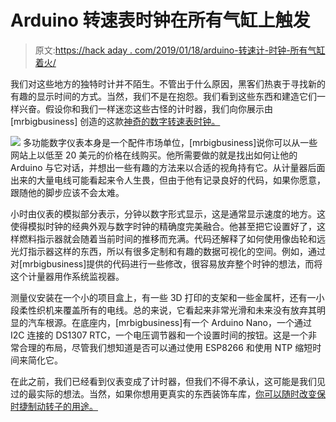 # Arduino 转速表时钟在所有气缸上触发

> 原文:[https://hack aday . com/2019/01/18/arduino-转速计-时钟-所有气缸着火/](https://hackaday.com/2019/01/18/arduino-tachometer-clock-fires-on-all-cylinders/)

我们对这些地方的独特时计并不陌生。不管出于什么原因，黑客们热衷于寻找新的有趣的显示时间的方式。当然，我们不是在抱怨。我们看到这些东西和建造它们一样兴奋。假设你和我们一样迷恋这些古怪的计时器，我们向你展示由[mrbigbusiness] 创造的这款[神奇的数字转速表时钟。](https://github.com/mrbigbusiness/tachometer-clock)

[![](../Images/f7f97341ce0ebd69b83ea369bc0f76e6.png)](https://hackaday.com/wp-content/uploads/2019/01/tachclock_detail.jpg) 多功能数字仪表本身是一个配件市场单位，[mrbigbusiness]说你可以从一些网站上以低至 20 美元的价格在线购买。他所需要做的就是找出如何让他的 Arduino 与它对话，并想出一些有趣的方法来以合适的视角持有它。从计量器后面出来的大量电线可能看起来令人生畏，但由于他有记录良好的代码，如果你愿意，跟随他的脚步应该不会太难。

小时由仪表的模拟部分表示，分钟以数字形式显示，这是通常显示速度的地方。这使得模拟时钟的经典外观与数字时钟的精确度完美融合。他甚至把它设置好了，这样燃料指示器就会随着当前时间的推移而充满。代码还解释了如何使用像齿轮和远光灯指示器这样的东西，所以有很多定制和有趣的数据可视化的空间。例如，通过对[mrbigbusiness]提供的代码进行一些修改，很容易放弃整个时钟的想法，而将这个计量器用作系统监视器。

测量仪安装在一个小的项目盒上，有一些 3D 打印的支架和一些金属杆，还有一小段柔性织机来覆盖所有的电线。总的来说，它看起来非常光滑和未来没有放弃其明显的汽车根源。在底座内，[mrbigbusiness]有一个 Arduino Nano，一个通过 I2C 连接的 DS1307 RTC，一个电压调节器和一个设置时间的按钮。这是一个非常合理的布局，尽管我们想知道是否可以通过使用 ESP8266 和使用 NTP 缩短时间来简化它。

在此之前，我们已经看到仪表变成了计时器，但我们不得不承认，这可能是我们见过的最实际的想法。当然，如果你想用更真实的东西装饰车库，[你可以随时改变保时捷制动转子的用途。](https://hackaday.com/2015/09/19/porsche-themed-mancave-clock-there-is-no-substitute/)